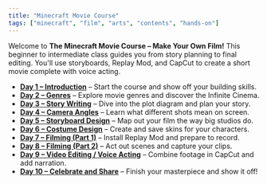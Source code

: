 ```yaml
---
title: "Minecraft Movie Course"
tags: ["minecraft", "film", "arts", "contents", "hands-on"]
---
```


Welcome to **The Minecraft Movie Course – Make Your Own Film!** This beginner to intermediate class guides you from story planning to final editing. You'll use storyboards, Replay Mod, and CapCut to create a short movie complete with voice acting.

* [**Day 1 – Introduction**](/minecraft_movie_course/Day-1/00_introduction) – Start the course and show off your building skills.
* [**Day 2 – Genres**](/minecraft_movie_course/Day-2/00_movie_genre) – Explore movie genres and discover the Infinite Cinema.
* [**Day 3 – Story Writing**](/minecraft_movie_course/Day-3/00_story_writing) – Dive into the plot diagram and plan your story.
* [**Day 4 – Camera Angles**](/minecraft_movie_course/Day-4/00_camera_angles) – Learn what different shots mean on screen.
* [**Day 5 – Storyboard Design**](/minecraft_movie_course/Day-5/00_storyboards) – Map out your film the way big studios do.
* [**Day 6 – Costume Design**](/minecraft_movie_course/Day-6/00_costume_design) – Create and save skins for your characters.
* [**Day 7 – Filming (Part 1)**](/minecraft_movie_course/Day-7/00_filming_part1) – Install Replay Mod and prepare to record.
* [**Day 8 – Filming (Part 2)**](/minecraft_movie_course/Day-8/00_filming_part2) – Act out scenes and capture your clips.
* [**Day 9 – Video Editing / Voice Acting**](/minecraft_movie_course/Day-9/00_video_editing_voice_acting) – Combine footage in CapCut and add narration.
* [**Day 10 – Celebrate and Share**](/minecraft_movie_course/Day-10/00_celebrate_share) – Finish your masterpiece and show it off!
